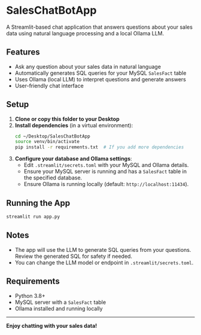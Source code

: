 # SalesChatBotApp

A Streamlit-based chat application that answers questions about your sales data using natural language processing and a local Ollama LLM.

## Features
- Ask any question about your sales data in natural language
- Automatically generates SQL queries for your MySQL `SalesFact` table
- Uses Ollama (local LLM) to interpret questions and generate answers
- User-friendly chat interface

## Setup

1. **Clone or copy this folder to your Desktop**
2. **Install dependencies** (in a virtual environment):
   ```bash
   cd ~/Desktop/SalesChatBotApp
   source venv/bin/activate
   pip install -r requirements.txt  # If you add more dependencies
   ```
3. **Configure your database and Ollama settings**:
   - Edit `.streamlit/secrets.toml` with your MySQL and Ollama details.
   - Ensure your MySQL server is running and has a `SalesFact` table in the specified database.
   - Ensure Ollama is running locally (default: `http://localhost:11434`).

## Running the App

```bash
streamlit run app.py
```

## Notes
- The app will use the LLM to generate SQL queries from your questions. Review the generated SQL for safety if needed.
- You can change the LLM model or endpoint in `.streamlit/secrets.toml`.

## Requirements
- Python 3.8+
- MySQL server with a `SalesFact` table
- Ollama installed and running locally

---

**Enjoy chatting with your sales data!** 